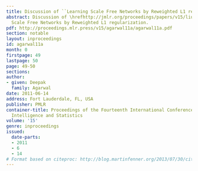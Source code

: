```yaml
---
title: Discussion of ``Learning Scale Free Networks by Reweighted L1 regularization''
abstract: Discussion of \hrefhttp://jmlr.org/proceedings/papers/v15/liu11a.htmlLearning
  Scale Free Networks by Reweighted L1 regularization.
pdf: http://proceedings.mlr.press/v15/agarwal11a/agarwal11a.pdf
section: notable
layout: inproceedings
id: agarwal11a
month: 0
firstpage: 49
lastpage: 50
page: 49-50
sections: 
author:
- given: Deepak
  family: Agarwal
date: 2011-06-14
address: Fort Lauderdale, FL, USA
publisher: PMLR
container-title: Proceedings of the Fourteenth International Conference on Artificial
  Intelligence and Statistics
volume: '15'
genre: inproceedings
issued:
  date-parts:
  - 2011
  - 6
  - 14
# Format based on citeproc: http://blog.martinfenner.org/2013/07/30/citeproc-yaml-for-bibliographies/
---
```

